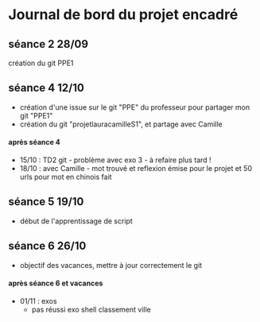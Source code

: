 # Journal de bord du projet encadré


## séance 2 28/09
création du git PPE1


## séance 4 12/10
- création d'une issue sur le git "PPE" du professeur pour partager mon git "PPE1"
- création du git "projetlauracamilleS1", et partage avec Camille

#### après séance 4
- 15/10 : TD2 git - problème avec exo 3 - à refaire plus tard !
- 18/10 : avec Camille - mot trouvé et reflexion émise pour le projet et 50 urls pour mot en chinois fait

## séance 5 19/10
- début de l'apprentissage de script


## séance 6 26/10
- objectif des vacances, mettre à jour correctement le git

#### après séance 6 et vacances
- 01/11 : exos
	- pas réussi exo shell classement ville
